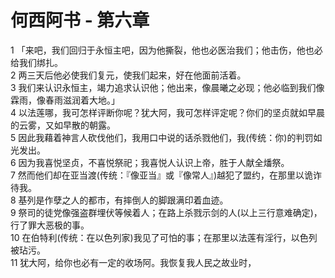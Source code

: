 # 何西阿书 - 第六章
  
 1 「来吧，我们回归于永恒主吧，因为他撕裂，他也必医治我们；他击伤，他也必给我们绑扎。  
 2 两三天后他必使我们复元，使我们起来，好在他面前活着。  
 3 我们来认识永恒主，竭力追求认识他；他出来，像晨曦之必现；他必临到我们像霖雨，像春雨滋润着大地。」  
 4 以法莲哪，我可怎样评断你呢？犹大阿，我可怎样评定呢？你们的坚贞就如早晨的云雾，又如早散的朝露。  
 5 因此我藉着神言人砍伐他们，我用口中说的话杀戮他们，我(传统：你)的判罚如光发出。  
 6 因为我喜悦坚贞，不喜悦祭祀；我喜悦人认识上帝，胜于人献全燔祭。  
 7 然而他们却在亚当渡(传统：『像亚当』或『像常人』)越犯了盟约，在那里以诡诈待我。  
 8 基列是作孽之人的都市，有摔倒人的脚跟满印着血迹。  
 9 祭司的徒党像强盗群埋伏等候着人；在路上杀戮示剑的人(以上三行意难确定)，行了罪大恶极的事。  
 10 在伯特利(传统：在以色列家)我见了可怕的事；在那里以法莲有淫行，以色列被玷污。  
 11 犹大阿，给你也必有一定的收场阿。我恢复我人民之故业时，